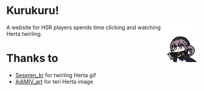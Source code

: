 # Kurukuru!
<img src="https://raw.githubusercontent.com/AozoraDev/kurukuru/main/img/herta-kurukuru.gif" align="right" width="100" height="100">
A website for HSR players spends time clicking and watching Herta twirling.

# Thanks to
- [Seseren_kr](https://twitter.com/Seseren_kr) for twirling Herta gif
- [AdiMIV_art](https://twitter.com/AdimivA) for teri Herta image